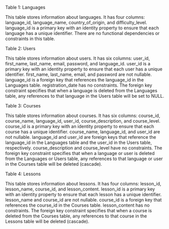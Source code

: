 Table 1: Languages

This table stores information about languages.
It has four columns: language_id, language_name, country_of_origin, and difficulty_level.
language_id is a primary key with an identity property to ensure that each language has a unique identifier.
There are no functional dependencies or constraints in this table.


Table 2: Users

This table stores information about users.
It has six columns: user_id, first_name, last_name, email, password, and language_id.
user_id is a primary key with an identity property to ensure that each user has a unique identifier.
first_name, last_name, email, and password are not nullable.
language_id is a foreign key that references the language_id in the Languages table.
registration_date has no constraints.
The foreign key constraint specifies that when a language is deleted from the Languages table, any references to that language in the Users table will be set to NULL.


Table 3: Courses

This table stores information about courses.
It has six columns: course_id, course_name, language_id, user_id, course_description, and course_level.
course_id is a primary key with an identity property to ensure that each course has a unique identifier.
course_name, language_id, and user_id are not nullable.
language_id and user_id are foreign keys that reference the language_id in the Languages table and the user_id in the Users table, respectively.
course_description and course_level have no constraints.
The foreign key constraint specifies that when a language or user is deleted from the Languages or Users table, any references to that language or user in the Courses table will be deleted (cascade).


Table 4: Lessons

This table stores information about lessons.
It has four columns: lesson_id, lesson_name, course_id, and lesson_content.
lesson_id is a primary key with an identity property to ensure that each lesson has a unique identifier.
lesson_name and course_id are not nullable.
course_id is a foreign key that references the course_id in the Courses table.
lesson_content has no constraints.
The foreign key constraint specifies that when a course is deleted from the Courses table, any references to that course in the Lessons table will be deleted (cascade).